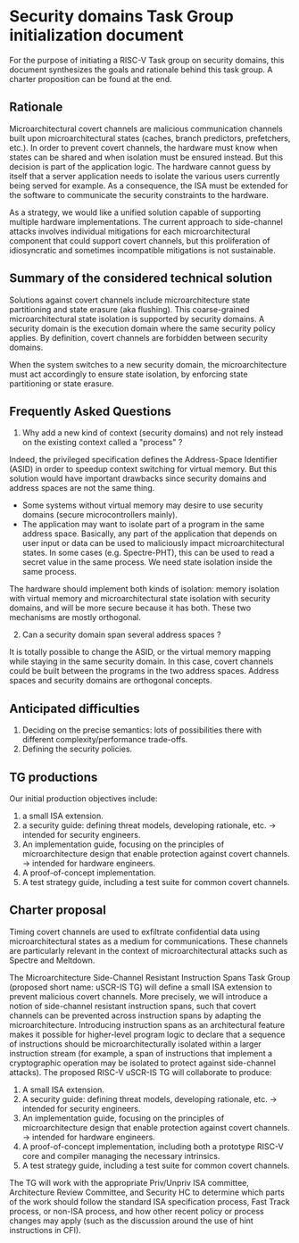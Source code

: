 # Security domains Task Group initialization document

For the purpose of initiating a RISC-V Task group on security domains, this document synthesizes the goals and rationale behind this task group. A charter proposition can be found at the end.

## Rationale

Microarchitectural covert channels are malicious communication channels built upon microarchitectural states (caches, branch predictors, prefetchers, etc.).
In order to prevent covert channels, the hardware must know when states can be shared and when isolation must be ensured instead.
But this decision is part of the application logic. The hardware cannot guess by itself that a server application needs to isolate the various users currently being served for example.
As a consequence, the ISA must be extended for the software to communicate the security constraints to the hardware.

As a strategy, we would like a unified solution capable of supporting multiple hardware implementations.
The current approach to side-channel attacks involves individual mitigations for each microarchitectural component that could support covert channels, but this proliferation of idiosyncratic and sometimes incompatible mitigations is not sustainable.

## Summary of the considered technical solution

Solutions against covert channels include microarchitecture state partitioning and state erasure (aka flushing). This coarse-grained microarchitectural state isolation is supported by security domains. A security domain is the execution domain where the same security policy applies. By definition, covert channels are forbidden between security domains.

When the system switches to a new security domain, the microarchitecture must act accordingly to ensure state isolation, by enforcing state partitioning or state erasure.

## Frequently Asked Questions

1. Why add a new kind of context (security domains) and not rely instead on the existing context called a "process" ?

Indeed, the privileged specification defines the Address-Space Identifier (ASID) in order to speedup context switching for virtual memory.
But this solution would have important drawbacks since security domains and address spaces are not the same thing.

- Some systems without virtual memory may desire to use security domains (secure microcontrollers mainly).
- The application may want to isolate part of a program in the same address space. Basically, any part of the application that depends on user input or data can be used to maliciously impact microarchitectural states. In some cases (e.g. Spectre-PHT), this can be used to read a secret value in the same process. We need state isolation inside the same process.

The hardware should implement both kinds of isolation: memory isolation with virtual memory and microarchitectural state isolation with security domains, and will be more secure because it has both. These two mechanisms are mostly orthogonal.

2. Can a security domain span several address spaces ?

It is totally possible to change the ASID, or the virtual memory mapping while staying in the same security domain. In this case, covert channels could be built between the programs in the two address spaces.
Address spaces and security domains are orthogonal concepts.

## Anticipated difficulties

1. Deciding on the precise semantics: lots of possibilities there with different complexity/performance trade-offs.
2. Defining the security policies.

## TG productions

Our initial production objectives include:

1. a small ISA extension.
2. a security guide: defining threat models, developing rationale, etc. -> intended for security engineers.
3. An implementation guide, focusing on the principles of microarchitecture design that enable protection against covert channels. -> intended for hardware engineers.
4. A proof-of-concept implementation.
5. A test strategy guide, including a test suite for common covert channels.

## Charter proposal

Timing covert channels are used to exfiltrate confidential data using microarchitectural states as a medium for communications. These channels are particularly relevant in the context of microarchitectural attacks such as Spectre and Meltdown.

The Microarchitecture Side-Channel Resistant Instruction Spans Task Group (proposed short name: uSCR-IS TG) will define a small ISA extension to prevent malicious covert channels. More precisely, we will introduce a notion of side-channel resistant instruction spans, such that covert channels can be prevented across instruction spans by adapting the microarchitecture. Introducing instruction spans as an architectural feature makes it possible for higher-level program logic to declare that a sequence of instructions should be microarchitecturally isolated within a larger instruction stream (for example, a span of instructions that implement a cryptographic operation may be isolated to protect against side-channel attacks). The proposed RISC-V uSCR-IS TG will collaborate to produce:

1. A small ISA extension.
2. A security guide: defining threat models, developing rationale, etc. -> intended for security engineers.
3. An implementation guide, focusing on the principles of microarchitecture design that enable protection against covert channels. -> intended for hardware engineers.
4. A proof-of-concept implementation, including both a prototype RISC-V core and compiler managing the necessary intrinsics.
5. A test strategy guide, including a test suite for common covert channels.

The TG will work with the appropriate Priv/Unpriv ISA committee, Architecture Review Committee, and Security HC to determine which parts of the work should follow the standard ISA specification process, Fast Track process, or non-ISA process, and how other recent policy or process changes may apply (such as the discussion around the use of hint instructions in CFI).
